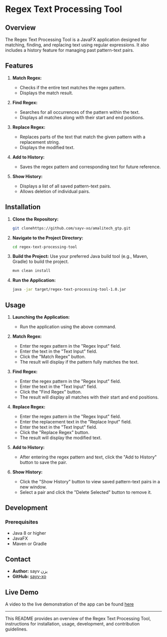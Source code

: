 # Regex Text Processing Tool

## Overview
The Regex Text Processing Tool is a JavaFX application designed for matching, finding, and replacing text using regular expressions. It also includes a history feature for managing past pattern-text pairs.

## Features
1. **Match Regex:**
   - Checks if the entire text matches the regex pattern.
   - Displays the match result.

2. **Find Regex:**
   - Searches for all occurrences of the pattern within the text.
   - Displays all matches along with their start and end positions.

3. **Replace Regex:**
   - Replaces parts of the text that match the given pattern with a replacement string.
   - Displays the modified text.

4. **Add to History:**
   - Saves the regex pattern and corresponding text for future reference.

5. **Show History:**
   - Displays a list of all saved pattern-text pairs.
   - Allows deletion of individual pairs.

## Installation
1. **Clone the Repository:**
   ```bash
   git clonehttps://github.com/sayv-xo/amalitech_gtp.git
   ```
2. **Navigate to the Project Directory:**
   ```bash
   cd regex-text-processing-tool
   ```
3. **Build the Project:**
   Use your preferred Java build tool (e.g., Maven, Gradle) to build the project.
   ```bash
   mvn clean install
   ```
4. **Run the Application:**
   ```bash
   java -jar target/regex-text-processing-tool-1.0.jar
   ```

## Usage
1. **Launching the Application:**
   - Run the application using the above command.

2. **Match Regex:**
   - Enter the regex pattern in the "Regex Input" field.
   - Enter the text in the "Text Input" field.
   - Click the "Match Regex" button.
   - The result will display if the pattern fully matches the text.

3. **Find Regex:**
   - Enter the regex pattern in the "Regex Input" field.
   - Enter the text in the "Text Input" field.
   - Click the "Find Regex" button.
   - The result will display all matches with their start and end positions.

4. **Replace Regex:**
   - Enter the regex pattern in the "Regex Input" field.
   - Enter the replacement text in the "Replace Input" field.
   - Enter the text in the "Text Input" field.
   - Click the "Replace Regex" button.
   - The result will display the modified text.

5. **Add to History:**
   - After entering the regex pattern and text, click the "Add to History" button to save the pair.

6. **Show History:**
   - Click the "Show History" button to view saved pattern-text pairs in a new window.
   - Select a pair and click the "Delete Selected" button to remove it.

## Development
### Prerequisites
- Java 8 or higher
- JavaFX
- Maven or Gradle


## Contact
- **Author:** sayv ‎يزن
- **GitHub:** [sayv-xo](https://github.com/sayv-xo)

## Live Demo
A video to the live demonstration of the app can be found [here](https://www.loom.com/share/44ba322eeaa745b1b8bbca9c9f579c29?sid=7c86cd8d-558b-49bb-8154-33b486283bf9)

---

This README provides an overview of the Regex Text Processing Tool, instructions for installation, usage, development, and contribution guidelines.
